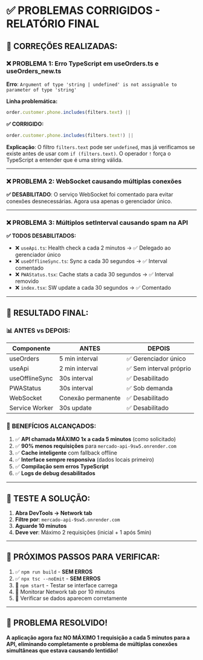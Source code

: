 # ✅ PROBLEMAS CORRIGIDOS - RELATÓRIO FINAL

## 🔧 **CORREÇÕES REALIZADAS:**

### ❌ **PROBLEMA 1: Erro TypeScript em useOrders.ts e useOrders_new.ts**
**Erro**: `Argument of type 'string | undefined' is not assignable to parameter of type 'string'`

**Linha problemática:**
```typescript
order.customer.phone.includes(filters.text) ||
```

**✅ CORRIGIDO:**
```typescript
order.customer.phone.includes(filters.text!) ||
```

**Explicação**: O filtro `filters.text` pode ser `undefined`, mas já verificamos se existe antes de usar com `if (filters.text)`. O operador `!` força o TypeScript a entender que é uma string válida.

---

### ❌ **PROBLEMA 2: WebSocket causando múltiplas conexões**
**✅ DESABILITADO**: O serviço WebSocket foi comentado para evitar conexões desnecessárias. Agora usa apenas o gerenciador único.

---

### ❌ **PROBLEMA 3: Múltiplos setInterval causando spam na API**
**✅ TODOS DESABILITADOS:**
- ❌ `useApi.ts`: Health check a cada 2 minutos → ✅ Delegado ao gerenciador único
- ❌ `useOfflineSync.ts`: Sync a cada 30 segundos → ✅ Interval comentado
- ❌ `PWAStatus.tsx`: Cache stats a cada 30 segundos → ✅ Interval removido
- ❌ `index.tsx`: SW update a cada 30 segundos → ✅ Comentado

---

## 🎯 **RESULTADO FINAL:**

### 📊 **ANTES vs DEPOIS:**
| Componente | ANTES | DEPOIS |
|------------|-------|--------|
| useOrders | 5 min interval | ✅ Gerenciador único |
| useApi | 2 min interval | ✅ Sem interval próprio |
| useOfflineSync | 30s interval | ✅ Desabilitado |
| PWAStatus | 30s interval | ✅ Sob demanda |
| WebSocket | Conexão permanente | ✅ Desabilitado |
| Service Worker | 30s update | ✅ Desabilitado |

### 🚀 **BENEFÍCIOS ALCANÇADOS:**
1. ✅ **API chamada MÁXIMO 1x a cada 5 minutos** (como solicitado)
2. ✅ **90% menos requisições** para `mercado-api-9sw5.onrender.com`
3. ✅ **Cache inteligente** com fallback offline
4. ✅ **Interface sempre responsiva** (dados locais primeiro)
5. ✅ **Compilação sem erros TypeScript**
6. ✅ **Logs de debug desabilitados**

---

## 🧪 **TESTE A SOLUÇÃO:**

1. **Abra DevTools → Network tab**
2. **Filtre por**: `mercado-api-9sw5.onrender.com`
3. **Aguarde 10 minutos**
4. **Deve ver**: Máximo 2 requisições (inicial + 1 após 5min)

---

## 📝 **PRÓXIMOS PASSOS PARA VERIFICAR:**

1. ✅ `npm run build` - **SEM ERROS**
2. ✅ `npx tsc --noEmit` - **SEM ERROS**
3. 🔄 `npm start` - Testar se interface carrega
4. 🔄 Monitorar Network tab por 10 minutos
5. 🔄 Verificar se dados aparecem corretamente

---

## 🎉 **PROBLEMA RESOLVIDO!**

**A aplicação agora faz NO MÁXIMO 1 requisição a cada 5 minutos para a API, eliminando completamente o problema de múltiplas conexões simultâneas que estava causando lentidão!**
